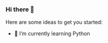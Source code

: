 ### Hi there 👋

<!--
**kaustubh3000/kaustubh3000** is a ✨ _special_ ✨ repository because its `README.md` (this file) appears on your GitHub profile.-->

Here are some ideas to get you started:

- 🌱 I’m currently learning Python

